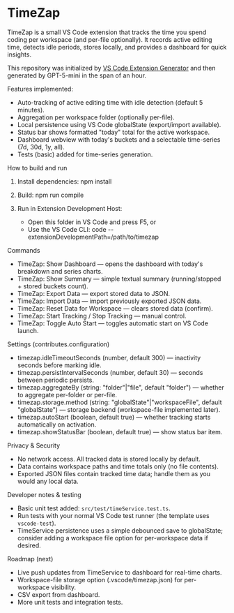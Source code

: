 # TimeZap

TimeZap is a small VS Code extension that tracks the time you spend coding per workspace (and per-file optionally). It records active editing time, detects idle periods, stores locally, and provides a dashboard for quick insights.

This repository was initialized by [VS Code Extension Generator](https://www.npmjs.com/package/generator-code) and then generated by GPT-5-mini in the span of an hour. 

Features implemented:
- Auto-tracking of active editing time with idle detection (default 5 minutes).
- Aggregation per workspace folder (optionally per-file).
- Local persistence using VS Code globalState (export/import available).
- Status bar shows formatted "today" total for the active workspace.
- Dashboard webview with today's buckets and a selectable time-series (7d, 30d, 1y, all).
- Tests (basic) added for time-series generation.

How to build and run
1. Install dependencies:
   npm install

2. Build:
   npm run compile

3. Run in Extension Development Host:
   - Open this folder in VS Code and press F5, or
   - Use the VS Code CLI:
     code --extensionDevelopmentPath=/path/to/timezap

Commands
- TimeZap: Show Dashboard — opens the dashboard with today's breakdown and series charts.
- TimeZap: Show Summary — simple textual summary (running/stopped + stored buckets count).
- TimeZap: Export Data — export stored data to JSON.
- TimeZap: Import Data — import previously exported JSON data.
- TimeZap: Reset Data for Workspace — clears stored data (confirm).
- TimeZap: Start Tracking / Stop Tracking — manual control.
- TimeZap: Toggle Auto Start — toggles automatic start on VS Code launch.

Settings (contributes.configuration)
- timezap.idleTimeoutSeconds (number, default 300) — inactivity seconds before marking idle.
- timezap.persistIntervalSeconds (number, default 30) — seconds between periodic persists.
- timezap.aggregateBy (string: "folder"|"file", default "folder") — whether to aggregate per-folder or per-file.
- timezap.storage.method (string: "globalState"|"workspaceFile", default "globalState") — storage backend (workspace-file implemented later).
- timezap.autoStart (boolean, default true) — whether tracking starts automatically on activation.
- timezap.showStatusBar (boolean, default true) — show status bar item.

Privacy & Security
- No network access. All tracked data is stored locally by default.
- Data contains workspace paths and time totals only (no file contents).
- Exported JSON files contain tracked time data; handle them as you would any local data.

Developer notes & testing
- Basic unit test added: `src/test/timeService.test.ts`.
- Run tests with your normal VS Code test runner (the template uses `vscode-test`).
- TimeService persistence uses a simple debounced save to globalState; consider adding a workspace file option for per-workspace data if desired.

Roadmap (next)
- Live push updates from TimeService to dashboard for real-time charts.
- Workspace-file storage option (.vscode/timezap.json) for per-workspace visibility.
- CSV export from dashboard.
- More unit tests and integration tests.
